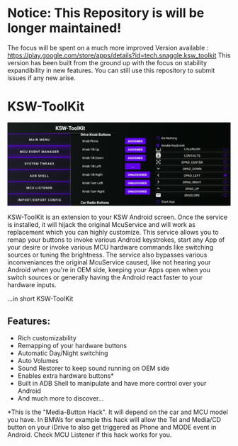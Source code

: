 # Notice: This Repository is will be longer maintained!
The focus will be spent on a much more improved Version available : https://play.google.com/store/apps/details?id=tech.snaggle.ksw_toolkit
This version has been built from the ground up with the focus on stability expandibility in new features. You can still use this repository to submit issues if any new arise.

# KSW-ToolKit

![screenshot](/images/screenshot-eventmanager.png)

KSW-ToolKit is an extension to your KSW Android screen. Once the service is installed, it will hijack the original McuService and will work as replacement which you can highly customize. This service allows you to remap your buttons to invoke various Android keystrokes, start any App of your desire or invoke various MCU hardware commands like switching sources or tuning the brightness. The service also bypasses various inconveniances the original McuService caused, like not hearing your Android when you're in OEM side, keeping your Apps open when you switch sources or generally having the Android react faster to your hardware inputs.

...in short KSW-ToolKit
## Features:
* Rich customizability
* Remapping of your hardware buttons
* Automatic Day/Night switching
* Auto Volumes
* Sound Restorer to keep sound running on OEM side
* Enables extra hardware buttons*
* Built in ADB Shell to manipulate and have more control over your Android
* And much more to discover...

*This is the "Media-Button Hack". It will depend on the car and MCU model you have. In BMWs for example this hack will allow the Tel and Media/CD button on your iDrive to also get triggered as Phone and MODE event in Android. Check MCU Listener if this hack works for you.
